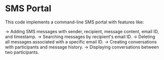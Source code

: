 # SMS Portal 

This code implements a command-line SMS portal with features like:

-> Adding SMS messages with sender, recipient, message content, email ID, and timestamp.
-> Searching messages by recipient's email ID.
-> Deleting all messages associated with a specific email ID.
-> Creating conversations with participants and message history.
-> Displaying conversations between two participants.
